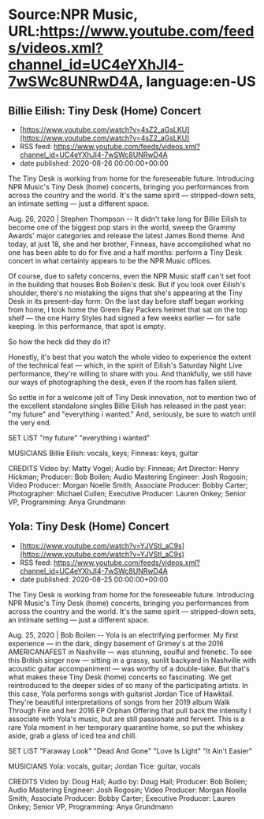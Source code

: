 # Source:NPR Music, URL:https://www.youtube.com/feeds/videos.xml?channel_id=UC4eYXhJI4-7wSWc8UNRwD4A, language:en-US

## Billie Eilish: Tiny Desk (Home) Concert
 - [https://www.youtube.com/watch?v=4sZ2_aGsLKU](https://www.youtube.com/watch?v=4sZ2_aGsLKU)
 - RSS feed: https://www.youtube.com/feeds/videos.xml?channel_id=UC4eYXhJI4-7wSWc8UNRwD4A
 - date published: 2020-08-26 00:00:00+00:00

The Tiny Desk is working from home for the foreseeable future. Introducing NPR Music's Tiny Desk (home) concerts, bringing you performances from across the country and the world. It's the same spirit — stripped-down sets, an intimate setting — just a different space.

Aug. 26, 2020 | Stephen Thompson -- It didn't take long for Billie Eilish to become one of the biggest pop stars in the world, sweep the Grammy Awards' major categories and release the latest James Bond theme. And today, at just 18, she and her brother, Finneas, have accomplished what no one has been able to do for five and a half months: perform a Tiny Desk concert in what certainly appears to be the NPR Music offices.

Of course, due to safety concerns, even the NPR Music staff can't set foot in the building that houses Bob Boilen's desk. But if you look over Eilish's shoulder, there's no mistaking the signs that she's appearing at the Tiny Desk in its present-day form: On the last day before staff began working from home, I took home the Green Bay Packers helmet that sat on the top shelf — the one Harry Styles had signed a few weeks earlier — for safe keeping. In this performance, that spot is empty.

So how the heck did they do it?

Honestly, it's best that you watch the whole video to experience the extent of the technical feat — which, in the spirit of Eilish's Saturday Night Live performance, they're willing to share with you. And thankfully, we still have our ways of photographing the desk, even if the room has fallen silent.

So settle in for a welcome jolt of Tiny Desk innovation, not to mention two of the excellent standalone singles Billie Eilish has released in the past year: "my future" and "everything i wanted." And, seriously, be sure to watch until the very end.

SET LIST
"my future"
"everything i wanted"

MUSICIANS
Billie Eilish: vocals, keys; Finneas: keys, guitar

CREDITS
Video by: Matty Vogel; Audio by: Finneas; Art Director: Henry Hickman; Producer: Bob Boilen; Audio Mastering Engineer: Josh Rogosin; Video Producer: Morgan Noelle Smith; Associate Producer: Bobby Carter; Photographer: Michael Cullen; Executive Producer: Lauren Onkey; Senior VP, Programming: Anya Grundmann

## Yola: Tiny Desk (Home) Concert
 - [https://www.youtube.com/watch?v=YJVStI_aC9s](https://www.youtube.com/watch?v=YJVStI_aC9s)
 - RSS feed: https://www.youtube.com/feeds/videos.xml?channel_id=UC4eYXhJI4-7wSWc8UNRwD4A
 - date published: 2020-08-25 00:00:00+00:00

The Tiny Desk is working from home for the foreseeable future. Introducing NPR Music's Tiny Desk (home) concerts, bringing you performances from across the country and the world. It's the same spirit — stripped-down sets, an intimate setting — just a different space.

Aug. 25, 2020 | Bob Boilen -- Yola is an electrifying performer. My first experience — in the dark, dingy basement of Grimey's at the 2016 AMERICANAFEST in Nashville — was stunning, soulful and frenetic. To see this British singer now — sitting in a grassy, sunlit backyard in Nashville with acoustic guitar accompaniment — was worthy of a double-take. But that's what makes these Tiny Desk (home) concerts so fascinating. We get reintroduced to the deeper sides of so many of the participating artists. In this case, Yola performs songs with guitarist Jordan Tice of Hawktail. They're beautiful interpretations of songs from her 2019 album Walk Through Fire and her 2016 EP Orphan Offering that pull back the intensity I associate with Yola's music, but are still passionate and fervent. This is a rare Yola moment in her temporary quarantine home, so put the whiskey aside, grab a glass of iced tea and chill.

SET LIST
"Faraway Look"
"Dead And Gone"
"Love Is Light"
"It Ain't Easier"

MUSICIANS
Yola: vocals, guitar; Jordan Tice: guitar, vocals

CREDITS
Video by: Doug Hall; Audio by: Doug Hall; Producer: Bob Boilen; Audio Mastering Engineer: Josh Rogosin; Video Producer: Morgan Noelle Smith; Associate Producer: Bobby Carter; Executive Producer: Lauren Onkey; Senior VP, Programming: Anya Grundmann

